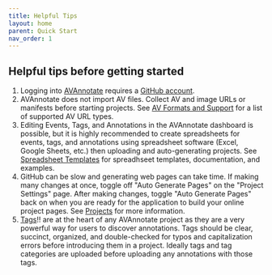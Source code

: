 ```yaml
---
title: Helpful Tips
layout: home
parent: Quick Start
nav_order: 1
---
```

## Helpful tips before getting started
1. Logging into [AVAnnotate](https://avannotate.netlify.app/) requires a [GitHub account](https://github.com/).<br>
2. AVAnnotate does not import AV files. Collect AV and image URLs or manifests before starting projects. See [AV Formats and Support](av.md) for a list of supported AV URL types.<br>
3. Editing Events, Tags, and Annotations in the AVAnnotate dashboard is possible, but it is highly recommended to create spreadsheets for events, tags, and annotations using spreadsheet software (Excel, Google Sheets, etc.) then uploading and auto-generating projects. See [Spreadsheet Templates](https://avannotate.github.io/documentation/pages/templates/) for spreadhseet templates, documentation, and examples. <br>
4. GitHub can be slow and generating web pages can take time. If making many changes at once, toggle off "Auto Generate Pages" on the "Project Settings" page. After making changes, toggle "Auto Generate Pages" back on when you are ready for the application to build your online project pages. See [Projects](https://avannotate.github.io/documentation/pages/projects/) for more information. <br>
5. [Tags](https://avannotate.github.io/documentation/pages/tags/)!! are at the heart of any AVAnnotate project as they are a very powerful way for users to discover annotations. Tags should be clear, succinct, organized, and double-checked for typos and capitalization errors before introducing them in a project. Ideally tags and tag categories are uploaded before uploading any annotations with those tags.<br>



